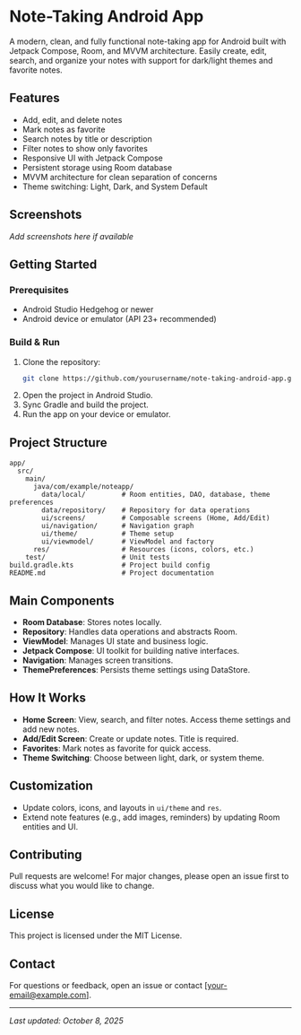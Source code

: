 # Note-Taking Android App

A modern, clean, and fully functional note-taking app for Android built with Jetpack Compose, Room, and MVVM architecture. Easily create, edit, search, and organize your notes with support for dark/light themes and favorite notes.

## Features
- Add, edit, and delete notes
- Mark notes as favorite
- Search notes by title or description
- Filter notes to show only favorites
- Responsive UI with Jetpack Compose
- Persistent storage using Room database
- MVVM architecture for clean separation of concerns
- Theme switching: Light, Dark, and System Default

## Screenshots
*Add screenshots here if available*

## Getting Started

### Prerequisites
- Android Studio Hedgehog or newer
- Android device or emulator (API 23+ recommended)

### Build & Run
1. Clone the repository:
   ```sh
   git clone https://github.com/yourusername/note-taking-android-app.git
   ```
2. Open the project in Android Studio.
3. Sync Gradle and build the project.
4. Run the app on your device or emulator.

## Project Structure
```
app/
  src/
    main/
      java/com/example/noteapp/
        data/local/         # Room entities, DAO, database, theme preferences
        data/repository/    # Repository for data operations
        ui/screens/         # Composable screens (Home, Add/Edit)
        ui/navigation/      # Navigation graph
        ui/theme/           # Theme setup
        ui/viewmodel/       # ViewModel and factory
      res/                  # Resources (icons, colors, etc.)
    test/                   # Unit tests
build.gradle.kts            # Project build config
README.md                   # Project documentation
```

## Main Components
- **Room Database**: Stores notes locally.
- **Repository**: Handles data operations and abstracts Room.
- **ViewModel**: Manages UI state and business logic.
- **Jetpack Compose**: UI toolkit for building native interfaces.
- **Navigation**: Manages screen transitions.
- **ThemePreferences**: Persists theme settings using DataStore.

## How It Works
- **Home Screen**: View, search, and filter notes. Access theme settings and add new notes.
- **Add/Edit Screen**: Create or update notes. Title is required.
- **Favorites**: Mark notes as favorite for quick access.
- **Theme Switching**: Choose between light, dark, or system theme.

## Customization
- Update colors, icons, and layouts in `ui/theme` and `res`.
- Extend note features (e.g., add images, reminders) by updating Room entities and UI.

## Contributing
Pull requests are welcome! For major changes, please open an issue first to discuss what you would like to change.

## License
This project is licensed under the MIT License.

## Contact
For questions or feedback, open an issue or contact [your-email@example.com].

---
*Last updated: October 8, 2025*


